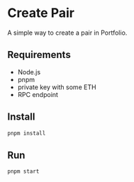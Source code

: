 # Create Pair

A simple way to create a pair in Portfolio.

## Requirements
- Node.js
- pnpm
- private key with some ETH
- RPC endpoint

## Install

```bash
pnpm install
```

## Run

```bash
pnpm start
```
